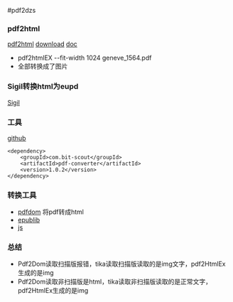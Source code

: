 #pdf2dzs

### pdf2html
[pdf2html](https://github.com/coolwanglu/pdf2htmlEX)
[download](https://soft.rubypdf.com/software/pdf2htmlex-windows-version)
[doc](https://wang-lu.com/pdf2htmlEX/doc/tb108wang.html)
* pdf2htmlEX --fit-width 1024 geneve_1564.pdf
* 全部转换成了图片


### Sigil转换html为eupd
[Sigil](https://github.com/Sigil-Ebook/Sigil/releases/tag/1.9.10)

### 工具
[github](https://github.com/jmrozanec/pdf-converter)

```
<dependency>
    <groupId>com.bit-scout</groupId>
    <artifactId>pdf-converter</artifactId>
    <version>1.0.2</version>
</dependency>
```

### 转换工具
* [pdfdom](https://github.com/radkovo/Pdf2Dom) 将pdf转成html
* [epublib](https://github.com/psiegman/epublib)
* [js](https://www.jianshu.com/p/e752dfeb628f)


### 总结
* Pdf2Dom读取扫描版报错，tika读取扫描版读取的是img文字，pdf2HtmlEx生成的是img
* Pdf2Dom读取非扫描版是html，tika读取非扫描版读取的是正常文字，pdf2HtmlEx生成的是img